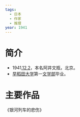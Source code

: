```yaml
---
tags:
  - 日本
  - 作家
  - 推理
year: 1941
---
```

# 简介

- 1941[.12.2](2024-12-02.md)，本名阿井文瓶，北京。
- [早稻田大学](早稻田大学.md)第一[文学部](文学部.md)毕业。
# 主要作品

《银河列车的悲伤》
